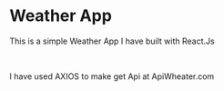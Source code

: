<h1> Weather App </h1>
<p>This is a simple Weather App I have built with React.Js</p><br>
<p>I have used AXIOS to make get Api at ApiWheater.com</>
